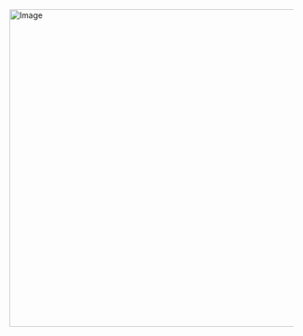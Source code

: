<img width="714" height="564" alt="Image" src="https://github.com/user-attachments/assets/512befb0-790d-4937-9dce-3ceb46a50d86" />